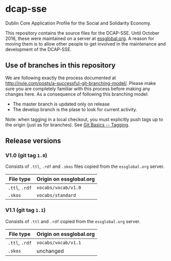 # dcap-sse
Dublin Core Application Profile for the Social and Solidarity Economy.

This repository contains the source files for the DCAP-SSE. Until October 2016, these were maintained on a server at [essglobal.org](http://essglobal.org/dcap-sse/). A reason for moving them is to allow other people to get involved in the maintenance and development of the DCAP-SSE.

## Use of branches in this repository

We are following exactly the process documented at http://nvie.com/posts/a-successful-git-branching-model/. Please make sure you are completely familiar with this process before making any changes here. As a consequence of following this branching model:

  - The master branch is updated only on release
  - The develop branch is the plase to look for current activity.

Note: when tagging in a local checkout, you must explicitly push tags up to the origin (just as for branches). See [Git Basics -- Tagging](https://git-scm.com/book/en/v2/Git-Basics-Tagging).

## Release versions

### V1.0 (git tag `1.0`)

Consists of `.ttl`, `.rdf` and `.skos` files copied from the `essglobal.org` server.

| File type | Origin on essglobal.org |
| --------- | ----------------------- |
| `.ttl`, `.rdf` | `vocabs/vocab/v1.0` |
| `.skos` | `vocabs/standard` |

### V1.1 (git tag `1.1`)

Consists of `.ttl` and `.rdf` copied from the `essglobal.org` server.

| File type | Origin on essglobal.org |
| --------- | ----------------------- |
| `.ttl`, `.rdf` | `vocabs/vocab/v1.1` |
| `.skos` | unchanged |
